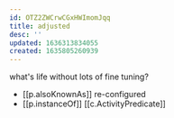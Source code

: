 ```yaml
---
id: OTZ2ZWCrwCGxHWImomJqq
title: adjusted
desc: ''
updated: 1636313834055
created: 1635805260939
---
```



what's life without lots of fine tuning?

- [[p.alsoKnownAs]] re-configured
- [[p.instanceOf]] [[c.ActivityPredicate]]
